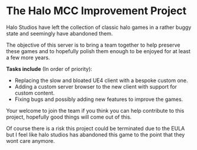 # The Halo MCC Improvement Project

Halo Studios have left the collection of classic halo games in a rather buggy state and seemingly have abandoned them.

The objective of this server is to bring a team together to help preserve these games and to hopefully polish them enough to be enjoyed for at least a few more years.

**Tasks include** (In order of priority):
  - Replacing the slow and bloated UE4 client with a bespoke custom one.
  - Adding a custom server browser to the new client with support for custom content.
  - Fixing bugs and possibly adding new features to improve the games.


Your welcome to join the team if you think you can help contribute to this project, hopefully good things will come out of this.

Of course there is a risk this project could be terminated due to the EULA but I feel like halo studios has abandoned this game to the point that they wont care anymore.
